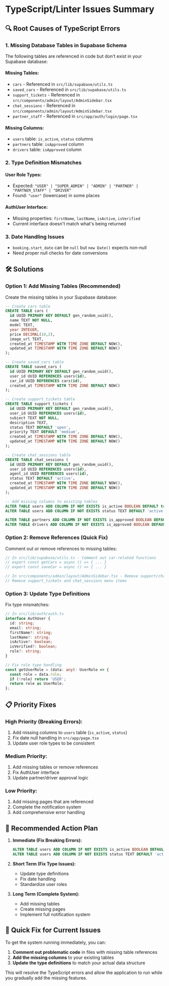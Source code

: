 # TypeScript/Linter Issues Summary

## 🔍 **Root Causes of TypeScript Errors**

### **1. Missing Database Tables in Supabase Schema**
The following tables are referenced in code but don't exist in your Supabase database:

#### **Missing Tables:**
- `cars` - Referenced in `src/lib/supabase/utils.ts`
- `saved_cars` - Referenced in `src/lib/supabase/utils.ts` 
- `support_tickets` - Referenced in `src/components/admin/layout/AdminSidebar.tsx`
- `chat_sessions` - Referenced in `src/components/admin/layout/AdminSidebar.tsx`
- `partner_staff` - Referenced in `src/app/auth/login/page.tsx`

#### **Missing Columns:**
- `users` table: `is_active`, `status` columns
- `partners` table: `isApproved` column  
- `drivers` table: `isApproved` column

### **2. Type Definition Mismatches**

#### **User Role Types:**
- Expected: `"USER" | "SUPER_ADMIN" | "ADMIN" | "PARTNER" | "PARTNER_STAFF" | "DRIVER"`
- Found: `"user"` (lowercase) in some places

#### **AuthUser Interface:**
- Missing properties: `firstName`, `lastName`, `isActive`, `isVerified`
- Current interface doesn't match what's being returned

### **3. Date Handling Issues**
- `booking.start_date` can be `null` but `new Date()` expects non-null
- Need proper null checks for date conversions

## 🛠️ **Solutions**

### **Option 1: Add Missing Tables (Recommended)**
Create the missing tables in your Supabase database:

```sql
-- Create cars table
CREATE TABLE cars (
  id UUID PRIMARY KEY DEFAULT gen_random_uuid(),
  name TEXT NOT NULL,
  model TEXT,
  year INTEGER,
  price DECIMAL(10,2),
  image_url TEXT,
  created_at TIMESTAMP WITH TIME ZONE DEFAULT NOW(),
  updated_at TIMESTAMP WITH TIME ZONE DEFAULT NOW()
);

-- Create saved_cars table
CREATE TABLE saved_cars (
  id UUID PRIMARY KEY DEFAULT gen_random_uuid(),
  user_id UUID REFERENCES users(id),
  car_id UUID REFERENCES cars(id),
  created_at TIMESTAMP WITH TIME ZONE DEFAULT NOW()
);

-- Create support_tickets table
CREATE TABLE support_tickets (
  id UUID PRIMARY KEY DEFAULT gen_random_uuid(),
  user_id UUID REFERENCES users(id),
  subject TEXT NOT NULL,
  description TEXT,
  status TEXT DEFAULT 'open',
  priority TEXT DEFAULT 'medium',
  created_at TIMESTAMP WITH TIME ZONE DEFAULT NOW(),
  updated_at TIMESTAMP WITH TIME ZONE DEFAULT NOW()
);

-- Create chat_sessions table
CREATE TABLE chat_sessions (
  id UUID PRIMARY KEY DEFAULT gen_random_uuid(),
  user_id UUID REFERENCES users(id),
  agent_id UUID REFERENCES users(id),
  status TEXT DEFAULT 'active',
  created_at TIMESTAMP WITH TIME ZONE DEFAULT NOW(),
  updated_at TIMESTAMP WITH TIME ZONE DEFAULT NOW()
);

-- Add missing columns to existing tables
ALTER TABLE users ADD COLUMN IF NOT EXISTS is_active BOOLEAN DEFAULT true;
ALTER TABLE users ADD COLUMN IF NOT EXISTS status TEXT DEFAULT 'active';

ALTER TABLE partners ADD COLUMN IF NOT EXISTS is_approved BOOLEAN DEFAULT false;
ALTER TABLE drivers ADD COLUMN IF NOT EXISTS is_approved BOOLEAN DEFAULT false;
```

### **Option 2: Remove References (Quick Fix)**
Comment out or remove references to missing tables:

```typescript
// In src/lib/supabase/utils.ts - Comment out car-related functions
// export const getCars = async () => { ... }
// export const saveCar = async () => { ... }

// In src/components/admin/layout/AdminSidebar.tsx - Remove support/chat references
// Remove support_tickets and chat_sessions menu items
```

### **Option 3: Update Type Definitions**
Fix type mismatches:

```typescript
// In src/lib/auth/auth.ts
interface AuthUser {
  id: string;
  email: string;
  firstName?: string;
  lastName?: string;
  isActive?: boolean;
  isVerified?: boolean;
  role?: string;
}

// Fix role type handling
const getUserRole = (data: any): UserRole => {
  const role = data.role;
  if (!role) return 'USER';
  return role as UserRole;
};
```

## 📋 **Priority Fixes**

### **High Priority (Breaking Errors):**
1. Add missing columns to `users` table (`is_active`, `status`)
2. Fix date null handling in `src/app/page.tsx`
3. Update user role types to be consistent

### **Medium Priority:**
1. Add missing tables or remove references
2. Fix AuthUser interface
3. Update partner/driver approval logic

### **Low Priority:**
1. Add missing pages that are referenced
2. Complete the notification system
3. Add comprehensive error handling

## 🎯 **Recommended Action Plan**

1. **Immediate (Fix Breaking Errors):**
   ```sql
   ALTER TABLE users ADD COLUMN IF NOT EXISTS is_active BOOLEAN DEFAULT true;
   ALTER TABLE users ADD COLUMN IF NOT EXISTS status TEXT DEFAULT 'active';
   ```

2. **Short Term (Fix Type Issues):**
   - Update type definitions
   - Fix date handling
   - Standardize user roles

3. **Long Term (Complete System):**
   - Add missing tables
   - Create missing pages
   - Implement full notification system

## 🔧 **Quick Fix for Current Issues**

To get the system running immediately, you can:

1. **Comment out problematic code** in files with missing table references
2. **Add the missing columns** to your existing tables
3. **Update the type definitions** to match your actual data structure

This will resolve the TypeScript errors and allow the application to run while you gradually add the missing features. 